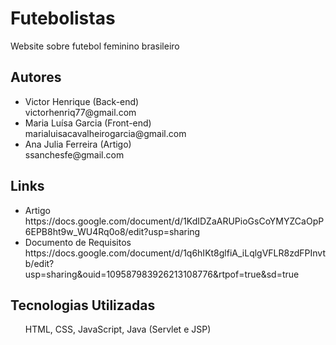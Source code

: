 # Futebolistas
Website sobre futebol feminino brasileiro

<h2> Autores </h2>
<ul>
  <li>Victor Henrique (Back-end) <br>
      victorhenriq77@gmail.com <br>
  </li> 
  <li>Maria Luísa Garcia (Front-end) <br>
      marialuisacavalheirogarcia@gmail.com <br>
  </li> 
   <li>Ana Julia Ferreira (Artigo) <br>
       ssanchesfe@gmail.com <br>
  </li> 
</ul>

<h2> Links </h2>
<ul>
  <li> Artigo <br>
       https://docs.google.com/document/d/1KdIDZaARUPioGsCoYMYZCaOpP6EPB8ht9w_WU4Rq0o8/edit?usp=sharing <br>
  </li> 
  <li> Documento de Requisitos <br>
       https://docs.google.com/document/d/1q6hIKt8glfiA_iLqlgVFLR8zdFPInvtb/edit?usp=sharing&ouid=109587983926213108776&rtpof=true&sd=true <br>
  </li>
</ul>

<h2> Tecnologias Utilizadas </h2>
<ul> HTML, CSS, JavaScript, Java (Servlet e JSP)
</ul>
